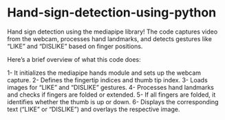 # Hand-sign-detection-using-python
Hand sign detection using the mediapipe library! The code captures video from the webcam, processes hand landmarks, and detects gestures like “LIKE” and “DISLIKE” based on finger positions.

Here’s a brief overview of what this code does:

1- It initializes the mediapipe hands module and sets up the webcam capture.
2- Defines the fingertip indices and thumb tip index.
3- Loads images for “LIKE” and “DISLIKE” gestures.
4- Processes hand landmarks and checks if fingers are folded or extended.
5- If all fingers are folded, it identifies whether the thumb is up or down.
6- Displays the corresponding text (“LIKE” or “DISLIKE”) and overlays the respective image.

